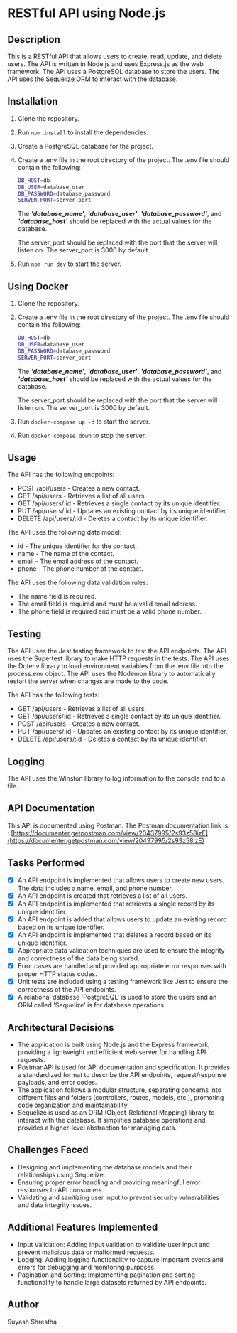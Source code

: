 # RESTful API using Node.js

## Description

This is a RESTful API that allows users to create, read, update, and delete users. The API is written in Node.js and uses Express.js as the web framework. The API uses a PostgreSQL database to store the users. The API uses the Sequelize ORM to interact with the database.

## Installation

1. Clone the repository.
2. Run `npm install` to install the dependencies.
3. Create a PostgreSQL database for the project.
4. Create a .env file in the root directory of the project. The .env file should contain the following:

   ```bash
   DB_HOST=db
   DB_USER=database_user
   DB_PASSWORD=database_password
   SERVER_PORT=server_port
   ```

   The **_'database_name'_**, **_'database_user'_**, **_'database_password'_**, and **_'database_host'_** should be replaced with the actual values for the database.

   The server_port should be replaced with the port that the server
   will listen on. The server_port is 3000 by default.

5. Run `npm run dev` to start the server.

## Using Docker

1. Clone the repository.
2. Create a .env file in the root directory of the project. The .env file should contain the following:

   ```bash
   DB_HOST=db
   DB_USER=database_user
   DB_PASSWORD=database_password
   SERVER_PORT=server_port
   ```

   The **_'database_name'_**, **_'database_user'_**, **_'database_password'_**, and **_'database_host'_** should be replaced with the actual values for the database.

   The server_port should be replaced with the port that the server
   will listen on. The server_port is 3000 by default.

3. Run `docker-compose up -d` to start the server.
4. Run `docker compose down` to stop the server.

## Usage

The API has the following endpoints:

- POST /api/users - Creates a new contact.
- GET /api/users - Retrieves a list of all users.
- GET /api/users/:id - Retrieves a single contact by its unique identifier.
- PUT /api/users/:id - Updates an existing contact by its unique identifier.
- DELETE /api/users/:id - Deletes a contact by its unique identifier.

The API uses the following data model:

- id - The unique identifier for the contact.
- name - The name of the contact.
- email - The email address of the contact.
- phone - The phone number of the contact.

The API uses the following data validation rules:

- The name field is required.
- The email field is required and must be a valid email address.
- The phone field is required and must be a valid phone number.

## Testing

The API uses the Jest testing framework to test the API endpoints. The API uses the Supertest library to make HTTP requests in the tests. The API uses the Dotenv library to load environment variables from the .env file into the process.env object. The API uses the Nodemon library to automatically restart the server when changes are made to the code.

The API has the following tests:

- GET /api/users - Retrieves a list of all users.
- GET /api/users/:id - Retrieves a single contact by its unique identifier.
- POST /api/users - Creates a new contact.
- PUT /api/users/:id - Updates an existing contact by its unique identifier.
- DELETE /api/users/:id - Deletes a contact by its unique identifier.

## Logging

The API uses the Winston library to log information to the console and to a file.

## API Documentation

This API is documented using Postman. The Postman documentation link is : [https://documenter.getpostman.com/view/20437995/2s93z58izE](https://documenter.getpostman.com/view/20437995/2s93z58izE)

## Tasks Performed

- [x] An API endpoint is implemented that allows users to create new users. The data includes a name, email, and phone number.
- [x] An API endpoint is created that retrieves a list of all users.
- [x] An API endpoint is implemented that retrieves a single record by its unique identifier.
- [x] An API endpoint is added that allows users to update an existing record based on its unique identifier.
- [x] An API endpoint is implemented that deletes a record based on its unique identifier.
- [x] Appropriate data validation techniques are used to ensure the integrity and correctness of the data being stored.
- [x] Error cases are handled and provided appropriate error responses with proper HTTP status codes.
- [x] Unit tests are included using a testing framework like Jest to ensure the correctness of the API endpoints.
- [x] A relational database 'PostgreSQL' is used to store the users and an ORM called 'Sequelize' is for database operations.

## Architectural Decisions

- The application is built using Node.js and the Express framework, providing a lightweight and efficient web server for handling API requests.
- PostmanAPI is used for API documentation and specification. It provides a standardized format to describe the API endpoints, request/response payloads, and error codes.
- The application follows a modular structure, separating concerns into different files and folders (controllers, routes, models, etc.), promoting code organization and maintainability.
- Sequelize is used as an ORM (Object-Relational Mapping) library to interact with the database. It simplifies database operations and provides a higher-level abstraction for managing data.

## Challenges Faced

- Designing and implementing the database models and their relationships using Sequelize.
- Ensuring proper error handling and providing meaningful error responses to API consumers.
- Validating and sanitizing user input to prevent security vulnerabilities and data integrity issues.

## Additional Features Implemented

- Input Validation: Adding input validation to validate user input and prevent malicious data or malformed requests.
- Logging: Adding logging functionality to capture important events and errors for debugging and monitoring purposes.
- Pagination and Sorting: Implementing pagination and sorting functionality to handle large datasets returned by API endpoints.

## Author

Suyash Shrestha
